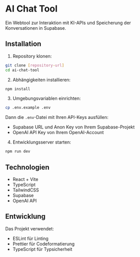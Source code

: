 # AI Chat Tool

Ein Webtool zur Interaktion mit KI-APIs und Speicherung der Konversationen in Supabase.

## Installation

1. Repository klonen:
```bash
git clone [repository-url]
cd ai-chat-tool
```

2. Abhängigkeiten installieren:
```bash
npm install
```

3. Umgebungsvariablen einrichten:
```bash
cp .env.example .env
```
Dann die `.env`-Datei mit Ihren API-Keys ausfüllen:
- Supabase URL und Anon Key von Ihrem Supabase-Projekt
- OpenAI API Key von Ihrem OpenAI-Account

4. Entwicklungsserver starten:
```bash
npm run dev
```

## Technologien

- React + Vite
- TypeScript
- TailwindCSS
- Supabase
- OpenAI API

## Entwicklung

Das Projekt verwendet:
- ESLint für Linting
- Prettier für Codeformatierung
- TypeScript für Typsicherheit 